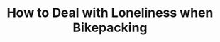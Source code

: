 ---
layout: community
category: community
title: "How to Deal with Loneliness when Bikepacking"
description: "I'm new to bikepacking and I'm planning my first short solo trip. How to people deal with being with themselves? Being alone is exciting but also a little unnerving."
isTopLevel: false
isSingleLevel: false
isArticle: false
datePublished: 2022-07-15 12:17:00 +0300
dateModified: 2022-07-15 12:17:00 +0300
published: false
---
